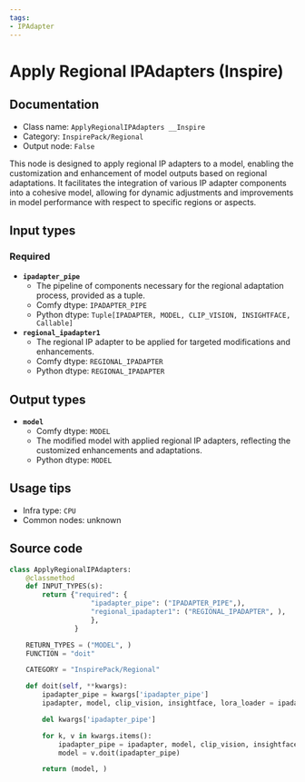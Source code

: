 ```yaml
---
tags:
- IPAdapter
---
```


# Apply Regional IPAdapters (Inspire)
## Documentation
- Class name: `ApplyRegionalIPAdapters __Inspire`
- Category: `InspirePack/Regional`
- Output node: `False`

This node is designed to apply regional IP adapters to a model, enabling the customization and enhancement of model outputs based on regional adaptations. It facilitates the integration of various IP adapter components into a cohesive model, allowing for dynamic adjustments and improvements in model performance with respect to specific regions or aspects.
## Input types
### Required
- **`ipadapter_pipe`**
    - The pipeline of components necessary for the regional adaptation process, provided as a tuple.
    - Comfy dtype: `IPADAPTER_PIPE`
    - Python dtype: `Tuple[IPADAPTER, MODEL, CLIP_VISION, INSIGHTFACE, Callable]`
- **`regional_ipadapter1`**
    - The regional IP adapter to be applied for targeted modifications and enhancements.
    - Comfy dtype: `REGIONAL_IPADAPTER`
    - Python dtype: `REGIONAL_IPADAPTER`
## Output types
- **`model`**
    - Comfy dtype: `MODEL`
    - The modified model with applied regional IP adapters, reflecting the customized enhancements and adaptations.
    - Python dtype: `MODEL`
## Usage tips
- Infra type: `CPU`
- Common nodes: unknown


## Source code
```python
class ApplyRegionalIPAdapters:
    @classmethod
    def INPUT_TYPES(s):
        return {"required": {
                    "ipadapter_pipe": ("IPADAPTER_PIPE",),
                    "regional_ipadapter1": ("REGIONAL_IPADAPTER", ),
                    },
                }

    RETURN_TYPES = ("MODEL", )
    FUNCTION = "doit"

    CATEGORY = "InspirePack/Regional"

    def doit(self, **kwargs):
        ipadapter_pipe = kwargs['ipadapter_pipe']
        ipadapter, model, clip_vision, insightface, lora_loader = ipadapter_pipe

        del kwargs['ipadapter_pipe']

        for k, v in kwargs.items():
            ipadapter_pipe = ipadapter, model, clip_vision, insightface, lora_loader
            model = v.doit(ipadapter_pipe)

        return (model, )

```

